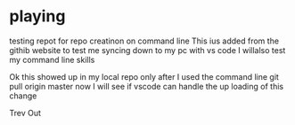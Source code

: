 # playing
testing repot for repo creatinon on command line
This ius added from the githib website to test me syncing down to my pc with vs code
I willalso test my command line skills

Ok this showed up in my local repo only after I used the command line
git pull origin master
 now I will see if vscode can handle the up loading of this change

 Trev Out
 
